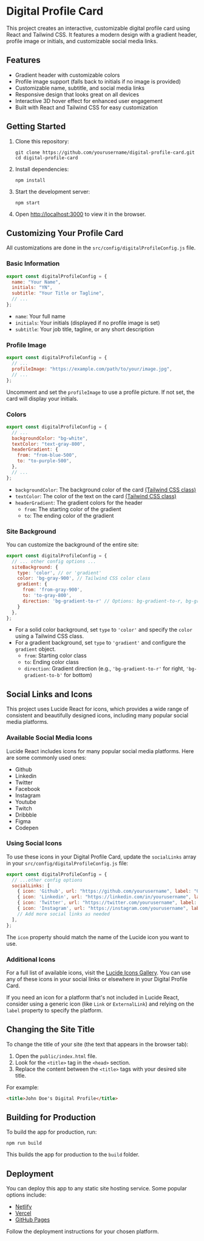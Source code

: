 # Digital Profile Card

This project creates an interactive, customizable digital profile card using React and Tailwind CSS. It features a modern design with a gradient header, profile image or initials, and customizable social media links.

## Features

- Gradient header with customizable colors
- Profile image support (falls back to initials if no image is provided)
- Customizable name, subtitle, and social media links
- Responsive design that looks great on all devices
- Interactive 3D hover effect for enhanced user engagement
- Built with React and Tailwind CSS for easy customization

## Getting Started

1. Clone this repository:
   ```
   git clone https://github.com/yourusername/digital-profile-card.git
   cd digital-profile-card
   ```

2. Install dependencies:
   ```
   npm install
   ```

3. Start the development server:
   ```
   npm start
   ```

4. Open [http://localhost:3000](http://localhost:3000) to view it in the browser.

## Customizing Your Profile Card

All customizations are done in the `src/config/digitalProfileConfig.js` file.

### Basic Information

```javascript
export const digitalProfileConfig = {
  name: "Your Name",
  initials: "YN",
  subtitle: "Your Title or Tagline",
  // ...
};
```

- `name`: Your full name
- `initials`: Your initials (displayed if no profile image is set)
- `subtitle`: Your job title, tagline, or any short description

### Profile Image

```javascript
export const digitalProfileConfig = {
  // ...
  profileImage: "https://example.com/path/to/your/image.jpg",
  // ...
};
```

Uncomment and set the `profileImage` to use a profile picture. If not set, the card will display your initials.

### Colors

```javascript
export const digitalProfileConfig = {
  // ...
  backgroundColor: "bg-white",
  textColor: "text-gray-800",
  headerGradient: {
    from: "from-blue-500",
    to: "to-purple-500",
  },
  // ...
};
```

- `backgroundColor`: The background color of the card [(Tailwind CSS class)](https://tailwindcss.com/docs/background-color)
- `textColor`: The color of the text on the card [(Tailwind CSS class)](https://tailwindcss.com/docs/text-color)
- `headerGradient`: The gradient colors for the header
  - `from`: The starting color of the gradient
  - `to`: The ending color of the gradient

### Site Background

You can customize the background of the entire site:

```javascript
export const digitalProfileConfig = {
  // ... other config options ...
  siteBackground: {
    type: 'color', // or 'gradient'
    color: 'bg-gray-900', // Tailwind CSS color class
    gradient: {
      from: 'from-gray-900',
      to: 'to-gray-800',
      direction: 'bg-gradient-to-r' // Options: bg-gradient-to-r, bg-gradient-to-b, etc.
    }
  },
};
```

- For a solid color background, set `type` to `'color'` and specify the `color` using a Tailwind CSS class.
- For a gradient background, set `type` to `'gradient'` and configure the `gradient` object.
  - `from`: Starting color class
  - `to`: Ending color class
  - `direction`: Gradient direction (e.g., `'bg-gradient-to-r'` for right, `'bg-gradient-to-b'` for bottom)

## Social Links and Icons

This project uses Lucide React for icons, which provides a wide range of consistent and beautifully designed icons, including many popular social media platforms.

### Available Social Media Icons

Lucide React includes icons for many popular social media platforms. Here are some commonly used ones:

- Github
- Linkedin
- Twitter
- Facebook
- Instagram
- Youtube
- Twitch
- Dribbble
- Figma
- Codepen

### Using Social Icons

To use these icons in your Digital Profile Card, update the `socialLinks` array in your `src/config/digitalProfileConfig.js` file:

```javascript
export const digitalProfileConfig = {
  // ...other config options
  socialLinks: [
    { icon: 'Github', url: "https://github.com/yourusername", label: "GitHub" },
    { icon: 'Linkedin', url: "https://linkedin.com/in/yourusername", label: "LinkedIn" },
    { icon: 'Twitter', url: "https://twitter.com/yourusername", label: "Twitter" },
    { icon: 'Instagram', url: "https://instagram.com/yourusername", label: "Instagram" },
    // Add more social links as needed
  ],
};
```

The `icon` property should match the name of the Lucide icon you want to use.

### Additional Icons

For a full list of available icons, visit the [Lucide Icons Gallery](https://lucide.dev/icons/). You can use any of these icons in your social links or elsewhere in your Digital Profile Card.

If you need an icon for a platform that's not included in Lucide React, consider using a generic icon (like `Link` or `ExternalLink`) and relying on the `label` property to specify the platform.

## Changing the Site Title

To change the title of your site (the text that appears in the browser tab):

1. Open the `public/index.html` file.
2. Look for the `<title>` tag in the `<head>` section.
3. Replace the content between the `<title>` tags with your desired site title.

For example:

```html
<title>John Doe's Digital Profile</title>
```

## Building for Production

To build the app for production, run:

```
npm run build
```

This builds the app for production to the `build` folder.

## Deployment

You can deploy this app to any static site hosting service. Some popular options include:

- [Netlify](https://www.netlify.com/)
- [Vercel](https://vercel.com/)
- [GitHub Pages](https://pages.github.com/)

Follow the deployment instructions for your chosen platform.
